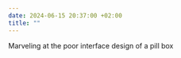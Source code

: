 ```yaml
---
date: 2024-06-15 20:37:00 +02:00
title: ""
---
```

Marveling at the poor interface design of a pill box